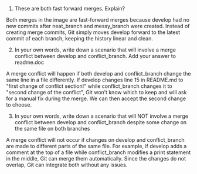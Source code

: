 1. These are both fast forward merges. Explain?
   
Both merges in the image are fast-forward merges because develop had no new commits after neat_branch and messy_branch were created. Instead of creating merge commits, Git simply moves develop forward to the latest commit of each branch, keeping the history linear and clean.

2. In your own words, write down a scenario that will involve a merge conflict between develop and conflict_branch. Add your answer to readme.doc

A merge conflict will happen if both develop and conflict_branch change the same line in a file differently. If develop changes line 15 in README.md to "first change of conflict section!" while conflict_branch changes it to "second change of the conflict", Git won’t know which to keep and will ask for a manual fix during the merge. We can then accept the second change to choose.

3. In your own words, write down a scenario that will NOT involve a merge conflict between develop and conflict_branch despite some change on the same file on both branches
   
A merge conflict will not occur if changes on develop and conflict_branch are made to different parts of the same file. For example, if develop adds a comment at the top of a file while conflict_branch modifies a print statement in the middle, Git can merge them automatically. Since the changes do not overlap, Git can integrate both without any issues. 
